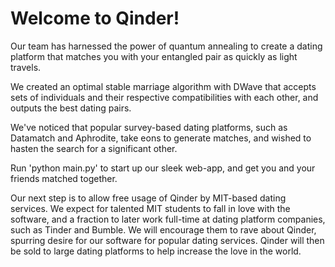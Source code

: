 # Welcome to Qinder!
Our team has harnessed the power of quantum annealing to create a dating platform that matches you with your entangled pair as quickly as light travels.

We created an optimal stable marriage algorithm with DWave that accepts sets of individuals and their respective compatibilities with each other, and outputs the best dating pairs.

We've noticed that popular survey-based dating platforms, such as Datamatch and Aphrodite, take eons to generate matches, and wished to hasten the search for a significant other. 

Run 'python main.py' to start up our sleek web-app, and get you and your friends matched together.

Our next step is to allow free usage of Qinder by MIT-based dating services. We expect for talented MIT students to fall in love with the software, and a fraction to later work full-time at dating platform companies, such as Tinder and Bumble. We will encourage them to rave about Qinder, spurring desire for our software for popular dating services. Qinder will then be sold to large dating platforms to help increase the love in the world.
